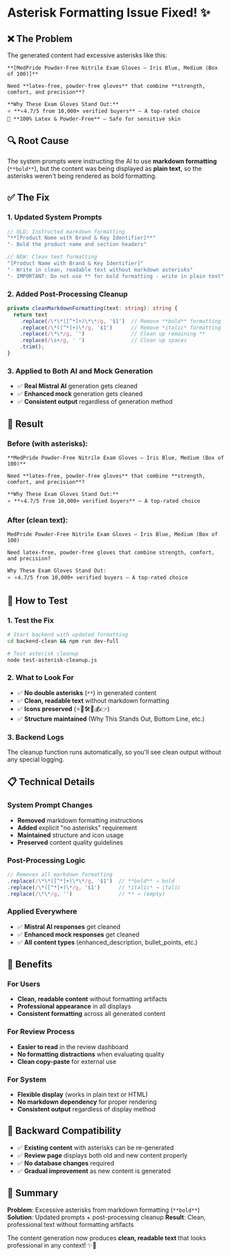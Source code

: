 # Asterisk Formatting Issue Fixed! ✨

## ❌ **The Problem**

The generated content had excessive asterisks like this:
```
**[MedPride Powder-Free Nitrile Exam Gloves – Iris Blue, Medium (Box of 100)]**  

Need **latex-free, powder-free gloves** that combine **strength, comfort, and precision**? 

**Why These Exam Gloves Stand Out:**
⭐ **⭐4.7/5 from 10,000+ verified buyers** – A top-rated choice
🔑 **100% Latex & Powder-Free** – Safe for sensitive skin
```

## 🔍 **Root Cause**

The system prompts were instructing the AI to use **markdown formatting** (`**bold**`), but the content was being displayed as **plain text**, so the asterisks weren't being rendered as bold formatting.

## ✅ **The Fix**

### **1. Updated System Prompts**
```typescript
// OLD: Instructed markdown formatting
"**[Product Name with Brand & Key Identifier]**"
"- Bold the product name and section headers"

// NEW: Clean text formatting  
"[Product Name with Brand & Key Identifier]"
"- Write in clean, readable text without markdown asterisks"
"- IMPORTANT: Do not use ** for bold formatting - write in plain text"
```

### **2. Added Post-Processing Cleanup**
```typescript
private cleanMarkdownFormatting(text: string): string {
  return text
    .replace(/\*\*([^*]+)\*\*/g, '$1')  // Remove **bold** formatting
    .replace(/\*([^*]+)\*/g, '$1')      // Remove *italic* formatting
    .replace(/\*\*/g, '')               // Clean up remaining **
    .replace(/\s+/g, ' ')               // Clean up spaces
    .trim();
}
```

### **3. Applied to Both AI and Mock Generation**
- ✅ **Real Mistral AI** generation gets cleaned
- ✅ **Enhanced mock** generation gets cleaned
- ✅ **Consistent output** regardless of generation method

## 🎯 **Result**

### **Before (with asterisks):**
```
**MedPride Powder-Free Nitrile Exam Gloves – Iris Blue, Medium (Box of 100)**

Need **latex-free, powder-free gloves** that combine **strength, comfort, and precision**?

**Why These Exam Gloves Stand Out:**
⭐ **⭐4.7/5 from 10,000+ verified buyers** – A top-rated choice
```

### **After (clean text):**
```
MedPride Powder-Free Nitrile Exam Gloves – Iris Blue, Medium (Box of 100)

Need latex-free, powder-free gloves that combine strength, comfort, and precision?

Why These Exam Gloves Stand Out:
⭐ ⭐4.7/5 from 10,000+ verified buyers – A top-rated choice
```

## 🧪 **How to Test**

### **1. Test the Fix**
```bash
# Start backend with updated formatting
cd backend-clean && npm run dev-full

# Test asterisk cleanup
node test-asterisk-cleanup.js
```

### **2. What to Look For**
- ✅ **No double asterisks** (`**`) in generated content
- ✅ **Clean, readable text** without markdown formatting
- ✅ **Icons preserved** (⭐🔑🛠️🎯💰👉)
- ✅ **Structure maintained** (Why This Stands Out, Bottom Line, etc.)

### **3. Backend Logs**
The cleanup function runs automatically, so you'll see clean output without any special logging.

## 📋 **Technical Details**

### **System Prompt Changes**
- **Removed** markdown formatting instructions
- **Added** explicit "no asterisks" requirement
- **Maintained** structure and icon usage
- **Preserved** content quality guidelines

### **Post-Processing Logic**
```typescript
// Removes all markdown formatting
.replace(/\*\*([^*]+)\*\*/g, '$1')  // **bold** → bold
.replace(/\*([^*]+)\*/g, '$1')      // *italic* → italic  
.replace(/\*\*/g, '')               // ** → (empty)
```

### **Applied Everywhere**
- ✅ **Mistral AI responses** get cleaned
- ✅ **Enhanced mock responses** get cleaned
- ✅ **All content types** (enhanced_description, bullet_points, etc.)

## 🎉 **Benefits**

### **For Users**
- **Clean, readable content** without formatting artifacts
- **Professional appearance** in all displays
- **Consistent formatting** across all generated content

### **For Review Process**
- **Easier to read** in the review dashboard
- **No formatting distractions** when evaluating quality
- **Clean copy-paste** for external use

### **For System**
- **Flexible display** (works in plain text or HTML)
- **No markdown dependency** for proper rendering
- **Consistent output** regardless of display method

## 🔄 **Backward Compatibility**

- ✅ **Existing content** with asterisks can be re-generated
- ✅ **Review page** displays both old and new content properly
- ✅ **No database changes** required
- ✅ **Gradual improvement** as new content is generated

## 🎯 **Summary**

**Problem**: Excessive asterisks from markdown formatting (`**bold**`)
**Solution**: Updated prompts + post-processing cleanup
**Result**: Clean, professional text without formatting artifacts

The content generation now produces **clean, readable text** that looks professional in any context! ✨📝